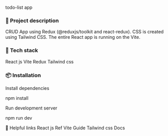 todo-list app
<br>
### 📄 Project description
CRUD App using Redux (@reduxjs/toolkit and react-redux). CSS is created using Tailwind CSS. The entire React app is running on the Vite.

### 🚀 Tech stack
React js
Vite
Redux
Tailwind css
### 📦 Installation

Install dependencies

npm install

Run development server

npm run dev

📌 Helpful links
React js Ref
Vite Guide
Tailwind css Docs
